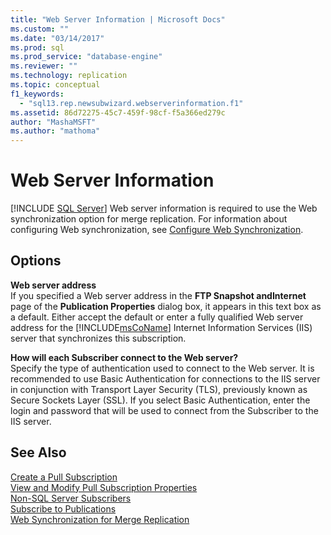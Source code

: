 ```yaml
---
title: "Web Server Information | Microsoft Docs"
ms.custom: ""
ms.date: "03/14/2017"
ms.prod: sql
ms.prod_service: "database-engine"
ms.reviewer: ""
ms.technology: replication
ms.topic: conceptual
f1_keywords: 
  - "sql13.rep.newsubwizard.webserverinformation.f1"
ms.assetid: 86d72275-45c7-459f-98cf-f5a366ed279c
author: "MashaMSFT"
ms.author: "mathoma"
---
```

# Web Server Information
 [!INCLUDE [SQL Server](../../includes/applies-to-version/sqlserver.md)]
  Web server information is required to use the Web synchronization option for merge replication. For information about configuring Web synchronization, see [Configure Web Synchronization](../../relational-databases/replication/configure-web-synchronization.md).  
  
## Options  
 **Web server address**  
 If you specified a Web server address in the **FTP Snapshot andInternet** page of the **Publication Properties** dialog box, it appears in this text box as a default. Either accept the default or enter a fully qualified Web server address for the [!INCLUDE[msCoName](../../includes/msconame-md.md)] Internet Information Services (IIS) server that synchronizes this subscription.  
  
 **How will each Subscriber connect to the Web server?**  
 Specify the type of authentication used to connect to the Web server. It is recommended to use Basic Authentication for connections to the IIS server in conjunction with Transport Layer Security (TLS), previously known as Secure Sockets Layer (SSL). If you select Basic Authentication, enter the login and password that will be used to connect from the Subscriber to the IIS server.  
  
## See Also  
 [Create a Pull Subscription](../../relational-databases/replication/create-a-pull-subscription.md)   
 [View and Modify Pull Subscription Properties](../../relational-databases/replication/view-and-modify-pull-subscription-properties.md)   
 [Non-SQL Server Subscribers](../../relational-databases/replication/non-sql/non-sql-server-subscribers.md)   
 [Subscribe to Publications](../../relational-databases/replication/subscribe-to-publications.md)   
 [Web Synchronization for Merge Replication](../../relational-databases/replication/web-synchronization-for-merge-replication.md)  
  
  
